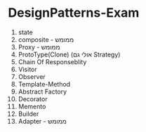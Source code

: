# DesignPatterns-Exam

1. state 
2. composite - ממומש
3. Proxy - ממומש
4. ProtoType(Clone) (אולי גם Strategy)
5. Chain Of Responseblity
6. Visitor
7. Observer
8. Template-Method
9. Abstract Factory
10. Decorator
11. Memento
12. Builder
13. Adapter  - ממומש
